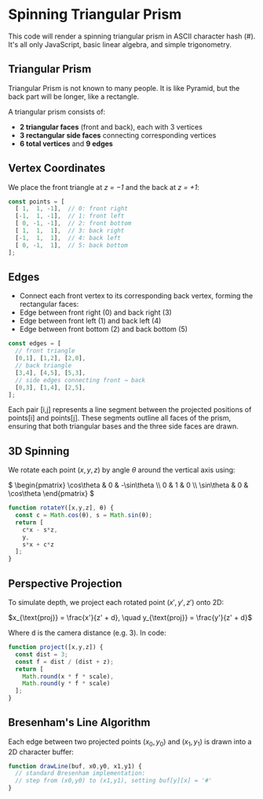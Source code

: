 # Spinning Triangular Prism
This code will render a spinning triangular prism in ASCII character hash (#). It's all only JavaScript, basic linear algebra, and simple trigonometry.

## Triangular Prism
Triangular Prism is not known to many people. It is like Pyramid, but the back part will be longer, like a rectangle. <br>

A triangular prism consists of:

- **2 triangular faces** (front and back), each with 3 vertices
- **3 rectangular side faces** connecting corresponding vertices
- **6 total vertices** and **9 edges**

## Vertex Coordinates
We place the front triangle at _z = −1_ and the back at _z = +1_:

```js
const points = [
  [ 1,  1, -1],  // 0: front right
  [-1,  1, -1],  // 1: front left
  [ 0, -1, -1],  // 2: front bottom
  [ 1,  1,  1],  // 3: back right
  [-1,  1,  1],  // 4: back left
  [ 0, -1,  1],  // 5: back bottom
];
```
## Edges
- Connect each front vertex to its corresponding back vertex, forming the rectangular faces:
 - Edge between front right (0) and back right (3)
 - Edge between front left (1) and back left (4)
 - Edge between front bottom (2) and back bottom (5)
```js
const edges = [
  // front triangle
  [0,1], [1,2], [2,0],
  // back triangle
  [3,4], [4,5], [5,3],
  // side edges connecting front → back
  [0,3], [1,4], [2,5],
];
```
Each pair [i,j] represents a line segment between the projected positions of points[i] and points[j]. These segments outline all faces of the prism, ensuring that both triangular bases and the three side faces are drawn.

## 3D Spinning
We rotate each point $`(x, y, z)`$ by angle $`\theta`$ around the vertical axis using:

$`
\begin{pmatrix}
\cos\theta & 0 & -\sin\theta \\
0 & 1 & 0 \\
\sin\theta & 0 & \cos\theta
\end{pmatrix}
`$

```js
function rotateY([x,y,z], θ) {
  const c = Math.cos(θ), s = Math.sin(θ);
  return [
    c*x - s*z,
    y,
    s*x + c*z
  ];
}
```

## Perspective Projection
To simulate depth, we project each rotated point $`(x′, y′, z′)`$ onto 2D:

$`x_{\text{proj}} = \frac{x'}{z' + d}, \quad y_{\text{proj}} = \frac{y'}{z' + d}`$

Where <kbd>d</kbd> is the camera distance (e.g. 3). In code:

```js
function project([x,y,z]) {
  const dist = 3;
  const f = dist / (dist + z);
  return [
    Math.round(x * f * scale),
    Math.round(y * f * scale)
  ];
}
```

## Bresenham's Line Algorithm
Each edge between two projected points $`(x_{\text{0}}, y_{\text{0}})`$ and $`(x_{\text{1}}, y_{\text{1}})`$ is drawn into a 2D character buffer:
```js
function drawLine(buf, x0,y0, x1,y1) {
  // standard Bresenham implementation:
  // step from (x0,y0) to (x1,y1), setting buf[y][x] = '#'
}
```

